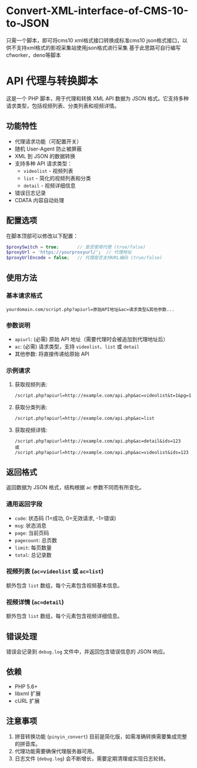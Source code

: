 # Convert-XML-interface-of-CMS-10-to-JSON
只需一个脚本，即可将cms10 xml格式接口转换成标准cms10 json格式接口，以供不支持xml格式的影视采集站使用json格式进行采集
基于此思路可自行编写cfworker，deno等脚本

# API 代理与转换脚本

这是一个 PHP 脚本，用于代理和转换 XML API 数据为 JSON 格式。它支持多种请求类型，包括视频列表、分类列表和视频详情。

## 功能特性

- 代理请求功能（可配置开关）
- 随机 User-Agent 防止被屏蔽
- XML 到 JSON 的数据转换
- 支持多种 API 请求类型：
  - `videolist` - 视频列表
  - `list` - 简化的视频列表和分类
  - `detail` - 视频详细信息
- 错误日志记录
- CDATA 内容自动处理

## 配置选项

在脚本顶部可以修改以下配置：

```php
$proxySwitch = true;       // 是否使用代理 (true/false)
$proxyUrl = 'https://yourproxyurl/';  // 代理地址
$proxyUrlEncode = false;   // 代理是否支持URL编码 (true/false)
```

## 使用方法

### 基本请求格式

```
yourdomain.com/script.php?apiurl=原始API地址&ac=请求类型&其他参数...
```

### 参数说明

- `apiurl`: (必需) 原始 API 地址（需要代理时会被追加到代理地址后）
- `ac`: (必需) 请求类型，支持 `videolist`、`list` 或 `detail`
- 其他参数: 将直接传递给原始 API

### 示例请求

1. 获取视频列表:
   ```
   /script.php?apiurl=http://example.com/api.php&ac=videolist&t=1&pg=1
   ```

2. 获取分类列表:
   ```
   /script.php?apiurl=http://example.com/api.php&ac=list
   ```

3. 获取视频详情:
   ```
   /script.php?apiurl=http://example.com/api.php&ac=detail&ids=123
   或
   /script.php?apiurl=http://example.com/api.php&ac=videolist&ids=123
   ```

## 返回格式

返回数据为 JSON 格式，结构根据 `ac` 参数不同而有所变化。

### 通用返回字段

- `code`: 状态码 (1=成功, 0=无效请求, -1=错误)
- `msg`: 状态消息
- `page`: 当前页码
- `pagecount`: 总页数
- `limit`: 每页数量
- `total`: 总记录数

### 视频列表 (`ac=videolist` 或 `ac=list`)

额外包含 `list` 数组，每个元素包含视频基本信息。

### 视频详情 (`ac=detail`)

额外包含 `list` 数组，每个元素包含视频详细信息。

## 错误处理

错误会记录到 `debug.log` 文件中，并返回包含错误信息的 JSON 响应。

## 依赖

- PHP 5.6+
- libxml 扩展
- cURL 扩展

## 注意事项

1. 拼音转换功能 (`pinyin_convert`) 目前是简化版，如需准确转换需要集成完整的拼音库。
2. 代理功能需要确保代理服务器可用。
3. 日志文件 (`debug.log`) 会不断增长，需要定期清理或实现日志轮转。

